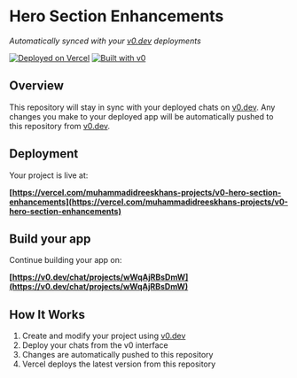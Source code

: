 # Hero Section Enhancements

*Automatically synced with your [v0.dev](https://v0.dev) deployments*

[![Deployed on Vercel](https://img.shields.io/badge/Deployed%20on-Vercel-black?style=for-the-badge&logo=vercel)](https://vercel.com/muhammadidreeskhans-projects/v0-hero-section-enhancements)
[![Built with v0](https://img.shields.io/badge/Built%20with-v0.dev-black?style=for-the-badge)](https://v0.dev/chat/projects/wWqAjRBsDmW)

## Overview

This repository will stay in sync with your deployed chats on [v0.dev](https://v0.dev).
Any changes you make to your deployed app will be automatically pushed to this repository from [v0.dev](https://v0.dev).

## Deployment

Your project is live at:

**[https://vercel.com/muhammadidreeskhans-projects/v0-hero-section-enhancements](https://vercel.com/muhammadidreeskhans-projects/v0-hero-section-enhancements)**

## Build your app

Continue building your app on:

**[https://v0.dev/chat/projects/wWqAjRBsDmW](https://v0.dev/chat/projects/wWqAjRBsDmW)**

## How It Works

1. Create and modify your project using [v0.dev](https://v0.dev)
2. Deploy your chats from the v0 interface
3. Changes are automatically pushed to this repository
4. Vercel deploys the latest version from this repository
